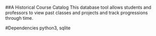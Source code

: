 ##A Historical Course Catalog
This database tool allows students and professors to view past classes and projects and track progressions through time.

#Dependencies
python3, sqlite
